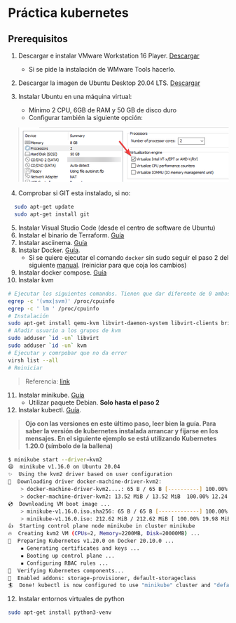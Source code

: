 # Práctica kubernetes

## Prerequisitos

1. Descargar e instalar VMware Workstation 16 Player. [Descargar](https://www.vmware.com/es/products/workstation-player/workstation-player-evaluation.html)
   * Si se pide la instalación de WMware Tools hacerlo. 
2. Descargar la imagen de Ubuntu Desktop 20.04 LTS. [Descargar](https://releases.ubuntu.com/20.04/)
3. Instalar Ubuntu en una máquina virtual:
   * Mínimo 2 CPU, 6GB de RAM y 50 GB de disco duro
   * Configurar también la siguiente opción:
   
   ![alt text](./vmware_conf_1.png "VMWare Configuration")
   
4. Comprobar si GIT esta instalado, si no:
```bash
  sudo apt-get update
  sudo apt-get install git
```
5. Instalar Visual Studio Code (desde el centro de software de Ubuntu)
6. Instalar el binario de Terraform. [Guía](https://github.com/evtsrc/cloud/blob/main/README.md)
7. Instalar asciinema. [Guía](https://asciinema.org/docs/installation)
8. Instalar Docker. [Guía](https://docs.docker.com/engine/install/ubuntu/).
   * Si se quiere ejecutar el comando `docker` sin sudo seguir el paso 2 del siguiente [manual](https://www.digitalocean.com/community/tutorials/how-to-install-and-use-docker-on-ubuntu-20-04-es). (reiniciar para que coja los cambios)
9. Instalar docker compose. [Guía](https://docs.docker.com/compose/install/)
10. Instalar kvm
```bash
# Ejecutar los siguientes comandos. Tienen que dar diferente de 0 ambos
egrep -c '(vmx|svm)' /proc/cpuinfo
egrep -c ' lm ' /proc/cpuinfo
# Instalación
sudo apt-get install qemu-kvm libvirt-daemon-system libvirt-clients bridge-utils
# Añadir usuario a los grupos de kvm
sudo adduser `id -un` libvirt
sudo adduser `id -un` kvm
# Ejecutar y comrpobar que no da error
virsh list --all
# Reiniciar
```
> Referencia: [link](https://help.ubuntu.com/community/KVM/Installation)

11. Instalar minikube. [Guía](https://minikube.sigs.k8s.io/docs/start/)
    * Utilizar paquete Debian. **Solo hasta el paso 2**
12. Instalar kubectl. [Guía](https://kubernetes.io/docs/tasks/tools/install-kubectl/). 
> **Ojo con las versiones en este último paso, leer bien la guía. 
> Para saber la versión de kubernetes instalada arrancar y fijarse en los mensajes.
> En el siguiente ejemplo se está utilizando Kubernetes 1.20.0 (símbolo de la ballena)** 
```bash
$ minikube start --driver=kvm2
😄  minikube v1.16.0 on Ubuntu 20.04
✨  Using the kvm2 driver based on user configuration
💾  Downloading driver docker-machine-driver-kvm2:
    > docker-machine-driver-kvm2....: 65 B / 65 B [----------] 100.00% ? p/s 0s
    > docker-machine-driver-kvm2: 13.52 MiB / 13.52 MiB  100.00% 12.24 MiB p/s 
💿  Downloading VM boot image ...
    > minikube-v1.16.0.iso.sha256: 65 B / 65 B [-------------] 100.00% ? p/s 0s
    > minikube-v1.16.0.iso: 212.62 MiB / 212.62 MiB [ 100.00% 19.98 MiB p/s 10s
👍  Starting control plane node minikube in cluster minikube
🔥  Creating kvm2 VM (CPUs=2, Memory=2200MB, Disk=20000MB) ...
🐳  Preparing Kubernetes v1.20.0 on Docker 20.10.0 ...
    ▪ Generating certificates and keys ...
    ▪ Booting up control plane ...
    ▪ Configuring RBAC rules ...
🔎  Verifying Kubernetes components...
🌟  Enabled addons: storage-provisioner, default-storageclass
🏄  Done! kubectl is now configured to use "minikube" cluster and "default" namespace by default
```

12. Instalar entornos virtuales de python 

```bash
sudo apt-get install python3-venv
```